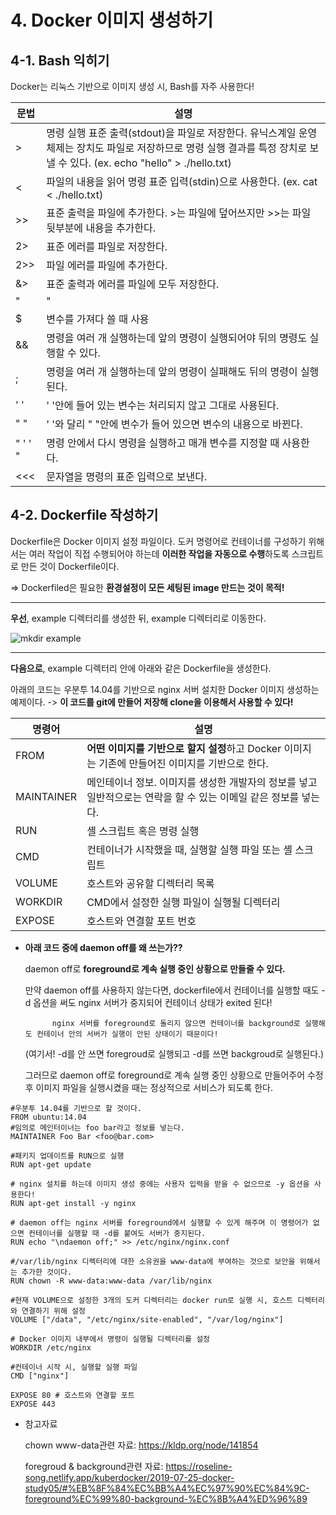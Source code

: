 # 4. Docker 이미지 생성하기

## 4-1. Bash 익히기

Docker는 리눅스 기반으로 이미지 생성 시, Bash를 자주 사용한다!

|문법|설명|
|---|----|
|>|명령 실행 표준 출력(stdout)을 파일로 저장한다. 유닉스계일 운영체제는 장치도 파일로 저장하므로 명령 실행 결과를 특정 장치로 보낼 수 있다. (ex. echo "hello" > ./hello.txt)|
|<|파일의 내용을 읽어 명령 표준 입력(stdin)으로 사용한다. (ex. cat < ./hello.txt)|
|>>|표준 출력을 파일에 추가한다. >는 파일에 덮어쓰지만 >>는 파일 뒷부분에 내용을 추가한다.|
|2>|표준 에러를 파일로 저장한다.|
|2>>|파일 에러를 파일에 추가한다.|
|&>|표준 출력과 에러를 파일에 모두 저장한다.|
|"|"|첫 번째 출력 값을 두 번째 명령에서 처리|
|$|변수를 가져다 쓸 때 사용|
|&&|명령을 여러 개 실행하는데 앞의 명령이 실행되어야 뒤의 명령도 실행할 수 있다.|
|;|명령을 여러 개 실행하는데 앞의 명령이 실패해도 뒤의 명령이 실행된다.|
|' '|' '안에 들어 있는 변수는 처리되지 않고 그대로 사용된다.|
|" "|' '와 달리 " "안에 변수가 들어 있으면 변수의 내용으로 바뀐다.|
|" ' ' "|명령 안에서 다시 명령을 실행하고 매개 변수를 지정할 때 사용한다.|
|<<<|문자열을 명령의 표준 입력으로 보낸다.|

## 4-2. Dockerfile 작성하기

Dockerfile은 Docker 이미지 설정 파일이다. 도커 명령어로 컨테이너를 구성하기 위해서는 여러 작업이 직접 수행되어야 하는데 **이러한 작업을 자동으로 수행**하도록 스크립트로 만든 것이 Dockerfile이다.

=> Dockerfiled은 필요한 **환경설정이 모든 세팅된 image 만드는 것이 목적!**

---

**우선**, example 디렉터리를 생성한 뒤, example 디렉터리로 이동한다.

![mkdir example](https://user-images.githubusercontent.com/59636424/128587500-847af09f-517b-4a46-ac88-74d00db2a737.PNG)

---

**다음으로**, example 디렉터리 안에 아래와 같은 Dockerfile을 생성한다.

아래의 코드는 우분투 14.04를 기반으로 nginx 서버 설치한 Docker 이미지 생성하는 예제이다. -> **이 코드를 git에 만들어 저장해 clone을 이용해서 사용할 수 있다!**

|명령어|설명|
|------|--------|
|FROM|**어떤 이미지를 기반으로 할지 설정**하고 Docker 이미지는 기존에 만들어진 이미지를 기반으로 한다.|
|MAINTAINER|메인테이너 정보. 이미지를 생성한 개발자의 정보를 넣고 일반적으로는 연락을 할 수 있는 이메일 같은 정보를 넣는다.|
|RUN|셸 스크립트 혹은 명령 실행|
|CMD|컨테이너가 시작했을 때, 실행할 실행 파일 또는 셸 스크립트|
|VOLUME|호스트와 공유할 디렉터리 목록|
|WORKDIR|CMD에서 설정한 실행 파일이 실행될 디렉터리|
|EXPOSE|호스트와 연결할 포트 번호|


* **아래 코드 중에 daemon off를 왜 쓰는가??**

    daemon off로 **foreground로 계속 실행 중인 상황으로 만들줄 수 있다.**
    
    만약 daemon off를 사용하지 않는다면, dockerfile에서 컨테이너를 실행할 때도 -d 옵션을 써도 nginx 서버가 중지되어 컨테이너 상태가 exited 된다!
    
            nginx 서버를 foreground로 돌리지 않으면 컨테이너를 background로 실행해도 컨테이너 안의 서버가 실행이 안된 상태이기 때문이다!
    
    (여기서! -d를 안 쓰면 foregroud로 실행되고 -d를 쓰면 backgroud로 실행된다.)
    
    그러므로 daemon off로 foreground로 계속 실행 중인 상황으로 만들어주어 수정 후 이미지 파일을 실행시켰을 때는 정상적으로 서비스가 되도록 한다.



~~~
#우분투 14.04를 기반으로 할 것이다.
FROM ubuntu:14.04
#임의로 메인터이너는 foo bar라고 정보를 넣는다.
MAINTAINER Foo Bar <foo@bar.com>

#패키지 업데이트를 RUN으로 실행
RUN apt-get update

# nginx 설치를 하는데 이미지 생성 중에는 사용자 입력을 받을 수 없으므로 -y 옵션을 사용한다!
RUN apt-get install -y nginx

# daemon off는 nginx 서버를 foreground에서 실행할 수 있게 해주며 이 명령어가 없으면 컨테이너를 실행할 때 -d를 붙여도 서버가 중지된다.
RUN echo "\ndaemon off;" >> /etc/nginx/nginx.conf

#/var/lib/nginx 디렉터리에 대한 소유권을 www-data에 부여하는 것으로 보안을 위해서는 추가한 것이다.
RUN chown -R www-data:www-data /var/lib/nginx

#현재 VOLUME으로 설정한 3개의 도커 디렉터리는 docker run로 실행 시, 호스트 디렉터리와 연결하기 위해 설정
VOLUME ["/data", "/etc/nginx/site-enabled", "/var/log/nginx"]

# Docker 이미지 내부에서 명령이 실행될 디렉터리를 설정
WORKDIR /etc/nginx

#컨테이너 시작 시, 실행할 실행 파일
CMD ["nginx"]

EXPOSE 80 # 호스트와 연결할 포트
EXPOSE 443
~~~


* 참고자료

    chown www-data관련 자료: https://kldp.org/node/141854
    
    foregroud & background관련 자료: https://roseline-song.netlify.app/kuberdocker/2019-07-25-docker-study05/#%EB%8F%84%EC%BB%A4%EC%97%90%EC%84%9C-foreground%EC%99%80-background-%EC%8B%A4%ED%96%89
